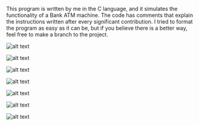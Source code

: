 This program is written by me in the C language, and it simulates the functionality of a Bank ATM machine.
The code has comments that explain the instructions written after every significant contribution. 
I tried to format the program as easy as it can be, but if you believe there is a better way, feel free to make a branch to the project.

![alt text](https://github.com/asvpxangel/ATM/blob/master/Output%20Screenshots/1.png)

![alt text](https://github.com/asvpxangel/ATM/blob/master/Output%20Screenshots/2.png)

![alt text](https://github.com/asvpxangel/ATM/blob/master/Output%20Screenshots/4.png)

![alt text](https://github.com/asvpxangel/ATM/blob/master/Output%20Screenshots/5.png)

![alt text](https://github.com/asvpxangel/ATM/blob/master/Output%20Screenshots/6.png)

![alt text](https://github.com/asvpxangel/ATM/blob/master/Output%20Screenshots/7.png)

![alt text](https://github.com/asvpxangel/ATM/blob/master/Output%20Screenshots/8.png)


